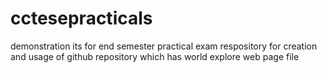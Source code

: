 # cctesepracticals
demonstration
its for end semester practical exam respository for creation and usage of github repository which has world explore web page file 
